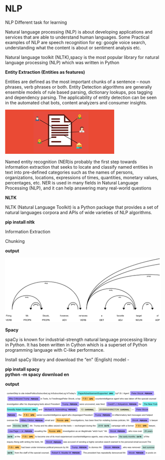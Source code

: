 # NLP
NLP Different task for learning

Natural language processing (NLP) is about developing applications and services that are able to understand human languages. Some Practical examples of NLP are speech recognition for eg: google voice search, understanding what the content is about or sentiment analysis etc.</br>

Natural language toolkit (NLTK),spacy is the most popular library for natural language processing (NLP) which was written in Python </br>

<b>Entity Extraction (Entities as features)</b></br>

Entities are defined as the most important chunks of a sentence – noun phrases, verb phrases or both. Entity Detection algorithms are generally ensemble models of rule based parsing, dictionary lookups, pos tagging and dependency parsing. The applicability of entity detection can be seen in the automated chat bots, content analyzers and consumer insights.</br>

![face and eye](https://github.com/milanbhadja7932/NLP/blob/master/images.png)

Named entity recognition (NER)is probably the first step towards information extraction that seeks to locate and classify named entities in text into pre-defined categories such as the names of persons, organizations, locations, expressions of times, quantities, monetary values, percentages, etc. NER is used in many fields in Natural Language Processing (NLP), and it can help answering many real-world questions</br>

<b>NLTK</b></br>

NLTK (Natural Language Toolkit) is a Python package that provides a set of natural languages corpora and APIs of wide varieties of NLP algorithms.</br>

<b>pip install nltk</b></br>

Information Extraction</br>

Chunking</br>

<b>output</b></br>

![face and eye](https://github.com/milanbhadja7932/NLP/blob/master/nlp_.png)



<b>Spacy</b></br>

spaCy is known for industrial-strength natural language processing library in Python. It has been written in Cython which is a superset of Python programming language with C-like performance.</br>

Install spaCy library and download the “en” (English) model -</br>

<b>pip install spacy</b></br>
<b>python -m spacy download en</b></br>

<b>output</b></br>

![face and eye](https://github.com/milanbhadja7932/NLP/blob/master/nlp.png)
